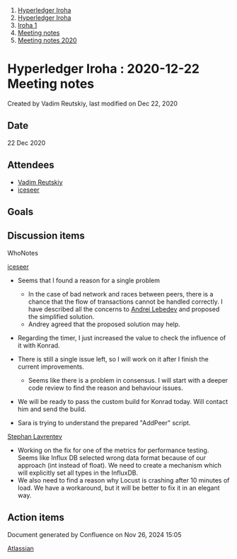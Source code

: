 1. [Hyperledger Iroha](index.html)
2. [Hyperledger Iroha](Hyperledger-Iroha_20873224.html)
3. [Iroha 1](Iroha-1_21015959.html)
4. [Meeting notes](Meeting-notes_21016018.html)
5. [Meeting notes 2020](Meeting-notes-2020_21016022.html)

# Hyperledger Iroha : 2020-12-22 Meeting notes

Created by Vadim Reutskiy, last modified on Dec 22, 2020

## Date

22 Dec 2020

## Attendees

- [Vadim Reutskiy](https://lf-hyperledger.atlassian.net/wiki/people/5b8d04b72786fb2bf79a7405?ref=confluence)
- [iceseer](https://lf-hyperledger.atlassian.net/wiki/people/557058:4990bcb6-a037-4038-8a49-fdcc925bfb4f?ref=confluence)

## Goals

## Discussion items

WhoNotes

[iceseer](https://lf-hyperledger.atlassian.net/wiki/people/557058:4990bcb6-a037-4038-8a49-fdcc925bfb4f?ref=confluence)

- Seems that I found a reason for a single problem
  
  - In the case of bad network and races between peers, there is a chance that the flow of transactions cannot be handled correctly. I have described all the concerns to [Andrei Lebedev](https://lf-hyperledger.atlassian.net/wiki/people/557058:c02f1b3d-42e6-4519-ba84-2d0476dccbc9?ref=confluence) and proposed the simplified solution.
  - Andrey agreed that the proposed solution may help.
- Regarding the timer, I just increased the value to check the influence of it with Konrad.
- There is still a single issue left, so I will work on it after I finish the current improvements. 
  
  - Seems like there is a problem in consensus. I will start with a deeper code review to find the reason and behaviour issues.
- We will be ready to pass the custom build for Konrad today. Will contact him and send the build.
- Sara is trying to understand the prepared "AddPeer" script.

[Stephan Lavrentev](https://lf-hyperledger.atlassian.net/wiki/people/5e1709ecf65a6b0e9bf1d1b3?ref=confluence)

- Working on the fix for one of the metrics for performance testing. Seems like Influx DB selected wrong data format because of our approach (int instead of float). We need to create a mechanism which will explicitly set all types in the InfluxDB.
- We also need to find a reason why Locust is crashing after 10 minutes of load. We have a workaround, but it will be better to fix it in an elegant way.

## Action items

Document generated by Confluence on Nov 26, 2024 15:05

[Atlassian](http://www.atlassian.com/)
